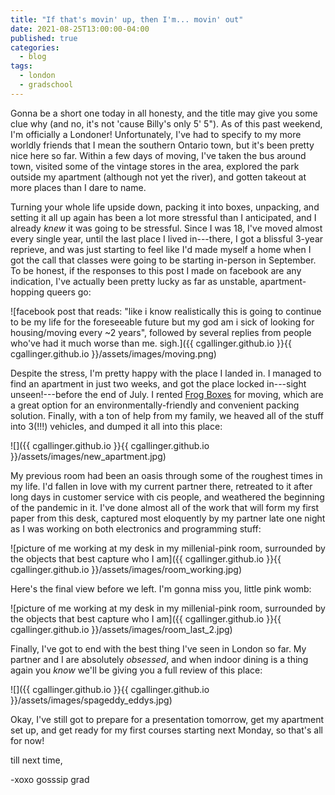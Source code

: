 ```yaml
---
title: "If that's movin' up, then I'm... movin' out"
date: 2021-08-25T13:00:00-04:00
published: true
categories:
  - blog
tags:
  - london
  - gradschool
---
```


Gonna be a short one today in all honesty, and the title may give you some clue why (and no, it's not 'cause Billy's only 5' 5"). As of this past weekend, I'm officially a Londoner! Unfortunately, I've had to specify to my more worldly friends that I mean the southern Ontario town, but it's been pretty nice here so far. Within a few days of moving, I've taken the bus around town, visited some of the vintage stores in the area, explored the park outside my apartment (although not yet the river), and gotten takeout at more places than I dare to name.

Turning your whole life upside down, packing it into boxes, unpacking, and setting it all up again has been a lot more stressful than I anticipated, and I already _knew_ it was going to be stressful. Since I was 18, I've moved almost every single year, until the last place I lived in---there, I got a blissful 3-year reprieve, and was just starting to feel like I'd made myself a home when I got the call that classes were going to be starting in-person in September. To be honest, if the responses to this post I made on facebook are any indication, I've actually been pretty lucky as far as unstable, apartment-hopping queers go:

![facebook post that reads: "like i know realistically this is going to continue to be my life for the foreseeable future but my god am i sick of looking for housing/moving every ~2 years", followed by several replies from people who've had it much worse than me. sigh.]({{ cgallinger.github.io }}{{ cgallinger.github.io }}/assets/images/moving.png)

Despite the stress, I'm pretty happy with the place I landed in. I managed to find an apartment in just two weeks, and got the place locked in---sight unseen!---before the end of July. I rented [Frog Boxes](https://www.frogbox.com/) for moving, which are a great option for an environmentally-friendly and convenient packing solution. Finally, with a ton of help from my family, we heaved all of the stuff into 3(!!!) vehicles, and dumped it all into this place:

![]({{ cgallinger.github.io }}{{ cgallinger.github.io }}/assets/images/new_apartment.jpg)

My previous room had been an oasis through some of the roughest times in my life. I'd fallen in love with my current partner there, retreated to it after long days in customer service with cis people, and weathered the beginning of the pandemic in it. I've done almost all of the work that will form my first paper from this desk, captured most eloquently by my partner late one night as I was working on both electronics and programming stuff: 

![picture of me working at my desk in my millenial-pink room, surrounded by the objects that best capture who I am]({{ cgallinger.github.io }}{{ cgallinger.github.io }}/assets/images/room_working.jpg)

Here's the final view before we left. I'm gonna miss you, little pink womb:

![picture of me working at my desk in my millenial-pink room, surrounded by the objects that best capture who I am]({{ cgallinger.github.io }}{{ cgallinger.github.io }}/assets/images/room_last_2.jpg)

Finally, I've got to end with the best thing I've seen in London so far. My partner and I are absolutely _obsessed_, and when indoor dining is a thing again you _know_ we'll be giving you a full review of this place: 

![]({{ cgallinger.github.io }}{{ cgallinger.github.io }}/assets/images/spageddy_eddys.jpg)

Okay, I've still got to prepare for a presentation tomorrow, get my apartment set up, and get ready for my first courses starting next Monday, so that's all for now!

till next time,

-xoxo gosssip grad